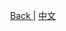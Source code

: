 <p align="center">
 <a href="https://natasha.dotnetcore.xyz/"> Back </a> |  <a href="https://natasha.dotnetcore.xyz/zh/oop/interface.html"> 中文 </a>
</p> 